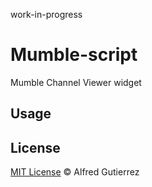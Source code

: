 work-in-progress

# Mumble-script
Mumble Channel Viewer widget

## Usage

## License

[MIT License](http://alfg.mit-license.org/) © Alfred Gutierrez
